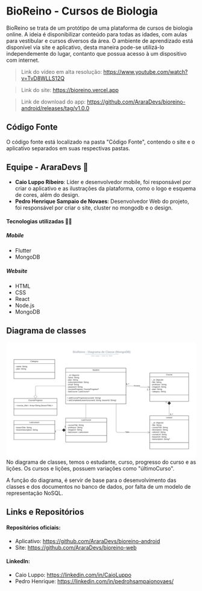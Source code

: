 # BioReino - Cursos de Biologia
BioReino se trata de um protótipo de uma plataforma de cursos de biologia online. A ideia é disponibilizar
conteúdo para todas as idades, com aulas para vestibular e cursos diversos da área. O ambiente de aprendizado está disponível
via site e aplicativo, desta maneira pode-se utilizá-lo independemente do lugar, contanto que possua acesso à um dispositivo com internet.

> Link do vídeo em alta resolução: https://www.youtube.com/watch?v=TvD8WLLS12Q

> Link do site: https://bioreino.vercel.app

> Link de download do app: https://github.com/AraraDevs/bioreino-android/releases/tag/v1.0.0

## Código Fonte
O código fonte está localizado na pasta "Código Fonte", contendo o site e o aplicativo separados em suas respectivas pastas.

## Equipe - AraraDevs 🦜
- **Caio Luppo Ribeiro**: Líder e desenvolvedor mobile, foi responsável por criar o aplicativo e as ilustrações da plataforma, como o logo e
esquema de cores, além do design.
- **Pedro Henrique Sampaio de Novaes**: Desenvolvedor Web do projeto, foi responsável por criar o site, cluster no mongodb e o design.

#### Tecnologias utilizadas 🐱‍💻
##### Mobile
- Flutter
- MongoDB

##### Website
- HTML
- CSS
- React
- Node.js
- MongoDB

## Diagrama de classes
<img src="UML/BioReino%20-%20Classes%20MongoDB.png">
No diagrama de classes, temos o estudante, curso, progresso do curso e as lições. Os cursos e lições, possuem variações como "últimoCurso".

A função do diagrama, é servir de base para o desenvolvimento das classes e dos documentos no banco de dados, por falta de um modelo de representação NoSQL.

## Links e Repositórios
#### Repositórios oficiais:
- Aplicativo: https://github.com/AraraDevs/bioreino-android
- Site: https://github.com/AraraDevs/bioreino-web
#### LinkedIn:
- Caio Luppo: https://linkedin.com/in/CaioLuppo
- Pedro Henrique: https://linkedin.com/in/pedrohsampaionovaes/
